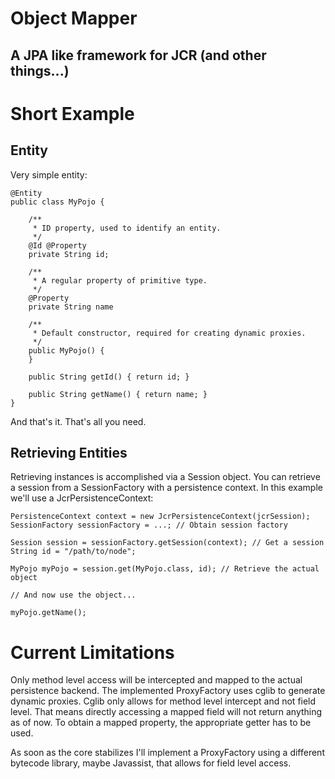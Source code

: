 Object Mapper
=============

A JPA like framework for JCR (and other things...)
--------------------------------------------------


Short Example
=============

Entity
------

Very simple entity:

	@Entity
	public class MyPojo {
		
		/**
		 * ID property, used to identify an entity. 
		 */
		@Id	@Property
		private String id;
		
		/**
		 * A regular property of primitive type.
		 */
		@Property
		private String name
		
		/**
		 * Default constructor, required for creating dynamic proxies.
		 */
		public MyPojo() {
		}
		
		public String getId() { return id; }
		
		public String getName() { return name; }
	}
	
And that's it. That's all you need.

Retrieving Entities
-------------------

Retrieving instances is accomplished via a Session object. You can retrieve a session from a SessionFactory with a persistence context. In this example
we'll use a JcrPersistenceContext:   	

	PersistenceContext context = new JcrPersistenceContext(jcrSession);
	SessionFactory sessionFactory = ...; // Obtain session factory
	
	Session session = sessionFactory.getSession(context); // Get a session
	String id = "/path/to/node";
	
	MyPojo myPojo = session.get(MyPojo.class, id); // Retrieve the actual object
	
	// And now use the object...
	
	myPojo.getName();
	
Current Limitations
===================

Only method level access will be intercepted and mapped to the actual persistence backend. The implemented ProxyFactory uses cglib 
to generate dynamic proxies. Cglib only allows for method level intercept and not field level. That means directly accessing a mapped
field will not return anything as of now. To obtain a mapped property, the appropriate getter has to be used.

As soon as the core stabilizes I'll implement a ProxyFactory using a different bytecode library, maybe Javassist, that allows for field
level access. 
